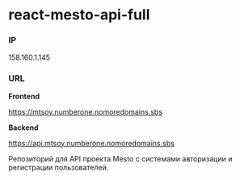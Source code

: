 # react-mesto-api-full
### IP
158.160.1.145

### URL
**Frontend**

https://mtsoy.numberone.nomoredomains.sbs

**Backend**

https://api.mtsoy.numberone.nomoredomains.sbs


Репозиторий для API проекта Mesto с системами авторизации и регистрации пользователей.

